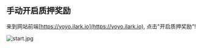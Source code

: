 ## 手动开启质押奖励

来到网站前端[https://yoyo.ilark.io](https://yoyo.ilark.io), 点击"开启质押奖励"!


![start.jpg](https://ipfs.ilark.io/ipfs/QmdL6Wo7rghNAe6qCpwfzuNBGmPrL5EMe5HiHjsHYkEKhZ)